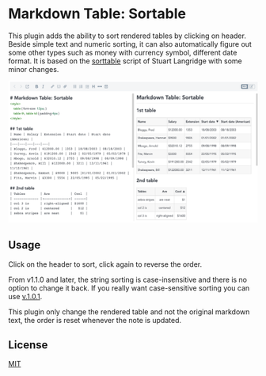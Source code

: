# Markdown Table: Sortable

This plugin adds the ability to sort rendered tables by clicking on header.
Beside simple text and numeric sorting, it can also automatically figure out some other types such as money with currency symbol, different date format.
It is based on the [sorttable](https://www.kryogenix.org/code/browser/sorttable/) script of Stuart Langridge with some minor changes.

![Preview](https://raw.githubusercontent.com/hieuthi/joplin-plugin-markdown-table-sortable/main/docs/preview.png)

## Usage

Click on the header to sort, click again to reverse the order.

From v1.1.0 and later, the string sorting is case-insensitive and there is no option to change it back.
If you really want case-sensitive sorting you can use [v.1.0.1](https://github.com/hieuthi/joplin-plugin-markdown-table-sortable/releases/tag/v1.0.1).

This plugin only change the rendered table and not the original markdown text, the order is reset whenever the note is updated.

## License
[MIT](https://raw.githubusercontent.com/hieuthi/joplin-plugin-markdown-table-sortable/main/LICENSE)